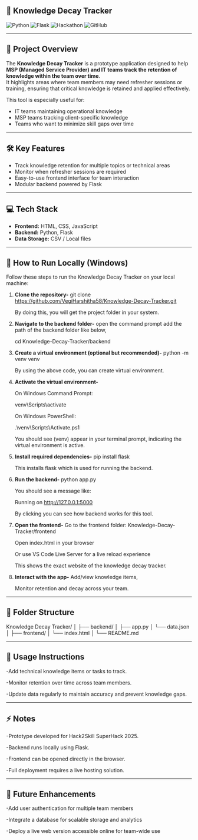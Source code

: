 
## 🧠 Knowledge Decay Tracker

![Python](https://img.shields.io/badge/Python-3.11-blue?logo=python&logoColor=white)
![Flask](https://img.shields.io/badge/Flask-2.3.2-lightgrey?logo=flask&logoColor=black)
![Hackathon](https://img.shields.io/badge/Hackathon-SuperHack%202025-orange)
![GitHub](https://img.shields.io/badge/GitHub-Repository-black?logo=github&logoColor=white)

---

## 📌 Project Overview
The **Knowledge Decay Tracker** is a prototype application designed to help **MSP (Managed Service Provider) and IT teams track the retention of knowledge within the team over time**.  
It highlights areas where team members may need refresher sessions or training, ensuring that critical knowledge is retained and applied effectively.  

This tool is especially useful for:
- IT teams maintaining operational knowledge  
- MSP teams tracking client-specific knowledge  
- Teams who want to minimize skill gaps over time  

---

## 🛠 Key Features
- Track knowledge retention for multiple topics or technical areas  
- Monitor when refresher sessions are required  
- Easy-to-use frontend interface for team interaction  
- Modular backend powered by Flask  

---

## 💻 Tech Stack
- **Frontend:** HTML, CSS, JavaScript  
- **Backend:** Python, Flask  
- **Data Storage:** CSV / Local files  

---
 
## 🚀 How to Run Locally (Windows)

Follow these steps to run the Knowledge Decay Tracker on your local machine:

1. **Clone the repository-**
git clone https://github.com/VegiHarshitha58/Knowledge-Decay-Tracker.git

      By doing this, you will get the project folder in your system.


2. **Navigate to the backend folder-**
open the command prompt add the path of the backend folder like below,

      cd Knowledge-Decay-Tracker/backend


3. **Create a virtual environment (optional but recommended)-**
python -m venv venv

      By using the above code, you can create virtual environment.


4. **Activate the virtual environment-**
   
     On Windows Command Prompt:

     venv\Scripts\activate

     On Windows PowerShell:

     .\venv\Scripts\Activate.ps1

     You should see (venv) appear in your terminal prompt, indicating the virtual environment is active.



5. **Install required dependencies-**
  pip install flask

      This installs flask which is used for running the backend.


6. **Run the backend-**
  python app.py

      You should see a message like:

      Running on http://127.0.0.1:5000

      By clicking you can see how backend works for this tool.


7. **Open the frontend-**
Go to the frontend folder: Knowledge-Decay-Tracker/frontend

      Open index.html in your browser

      Or use VS Code Live Server for a live reload experience

      This shows the exact website of the knowledge decay tracker.

8. **Interact with the app-**
Add/view knowledge items,

      Monitor retention and decay across your team.


---

## 📁 Folder Structure

Knowledge Decay Tracker/
│
├── backend/
│    ├── app.py
│    └── data.json
│
├── frontend/
│    └── index.html
│
└── README.md

---


 ## 📝 Usage Instructions

 -Add technical knowledge items or tasks to track.

 -Monitor retention over time across team members.

 -Update data regularly to maintain accuracy and prevent knowledge gaps.

---

## ⚡ Notes

 -Prototype developed for Hack2Skill SuperHack 2025.

 -Backend runs locally using Flask.

 -Frontend can be opened directly in the browser.

 -Full deployment requires a live hosting solution.

---

## 🎯 Future Enhancements

 -Add user authentication for multiple team members

 -Integrate a database for scalable storage and analytics

 -Deploy a live web version accessible online for team-wide use
